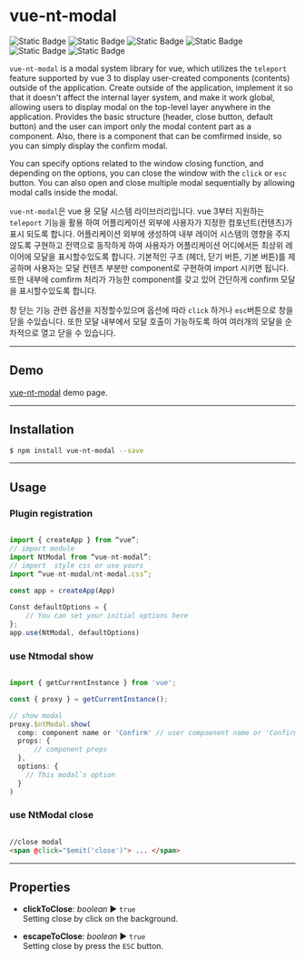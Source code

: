 vue-nt-modal
============

![Static Badge](https://img.shields.io/badge/vue_3-only-%234FC08D?style=for-the-badge)
![Static Badge](https://img.shields.io/badge/javascript-%23F7DF1E?style=for-the-badge)
![Static Badge](https://img.shields.io/badge/html-%23E34F26?style=for-the-badge&logo=html)
![Static Badge](https://img.shields.io/badge/sass-%23CC6699?style=for-the-badge)
![Static Badge](https://img.shields.io/badge/vite-bundler-%23646CFF?style=for-the-badge)
![Static Badge](https://img.shields.io/badge/vue_plugin-user_custom_with_vue_3-%234FC08D?style=for-the-badge)


 `vue-nt-modal` is a modal system library for vue, which utilizes the `teleport` feature supported by vue 3 to display user-created components (contents) outside of the application. Create outside of the application, implement it so that it doesn't affect the internal layer system, and make it work global, allowing users to display modal on the top-level layer anywhere in the application. Provides the basic structure (header, close button, default button) and the user can import only the modal content part as a component. Also, there is a component that can be comfirmed inside, so you can simply display the confirm modal.

You can specify options related to the window closing function, and depending on the options, you can close the window with the `click` or `esc` button. You can also open and close multiple modal sequentially by allowing modal calls inside the modal.

`vue-nt-modal`은 vue 용 모달 시스템 라이브러리입니다.  vue 3부터 지원하는 `teleport` 기능을 활용 하여 어플리케이션 외부에 사용자가 지정한 컴포넌트(컨텐츠)가 표시 되도록 합니다. 어플리케이션 외부에 생성하여 내부 레이어 시스템의 영향을 주지 않도록 구현하고 전역으로 동작하게 하여 사용자가 어플리케이션 어디에서든 최상위 레이어에 모달을 표시할수있도록 합니다. 기본적인 구조 (헤더, 닫기 버튼, 기본 버튼)를 제공하며 사용자는 모달 컨텐츠 부분만 component로 구현하여 import 시키면 됩니다. 또한 내부에 comfirm 처리가 가능한 component를 갖고 있어 간단하게 confirm 모달을 표시할수있도록 합니다.

창 닫는 기능 관련 옵션을 지정할수있으며 옵션에 따라 `click` 하거나 `esc`버튼으로 창을 닫을 수있습니다. 또한 모달 내부에서 모달 호출이 가능하도록 하여 여러개의 모달을 순차적으로 열고 닫을 수 있습니다.

---

## Demo

[vue-nt-modal](https://noistommy.github.io/vue-nt-modal) demo page.

---

## Installation

```sh
$ npm install vue-nt-modal --save
```
---

## Usage
### Plugin registration

```javascript

import { createApp } from “vue”;
// import module
import NtModal from “vue-nt-modal”;
// import  style css or use yours
import “vue-nt-modal/nt-modal.css”;
 
const app = createApp(App)

Const defaultOptions = {
	// You can set your initial options here
};
app.use(NtModal, defaultOptions)

```
### use Ntmodal show

```javascript

import { getCurrentInstance } from 'vue';

const { proxy } = getCurrentInstance();

// show modal
proxy.$ntModal.show(
  comp: component name or 'Confirm' // user compoenent name or 'Confirm'
  props: {
      // component props
  },
  options: {
    // This modal`s option
  }
)

```
### use NtModal close

```html

//close modal
<span @click="$emit('close')"> ... </span>

```
---

## Properties

* **clickToClose**: _boolean_ ▶︎ `true`    
Setting close by click on the background.

* **escapeToClose**: _boolean_ ▶︎ `true`   
Setting close by press the `ESC` button.
